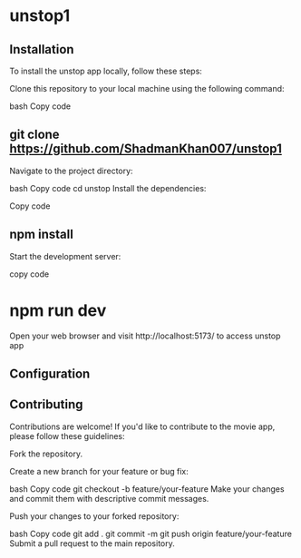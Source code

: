 # unstop1





 
## Installation
To install the unstop app locally, follow these steps:

Clone this repository to your local machine using the following command:

bash
Copy code
## git clone https://github.com/ShadmanKhan007/unstop1
Navigate to the project directory:

bash
Copy code
cd unstop
Install the dependencies:

Copy code
## npm install
Start the development server:


copy code
# npm  run dev
Open your web browser and visit http://localhost:5173/ to access unstop app











## Configuration























## Contributing
Contributions are welcome! If you'd like to contribute to the movie app, please follow these guidelines:

Fork the repository.

Create a new branch for your feature or bug fix:

bash
Copy code
git checkout -b feature/your-feature
Make your changes and commit them with descriptive commit messages.

Push your changes to your forked repository:

bash
Copy code
git add .
git commit -m
git push origin feature/your-feature
Submit a pull request to the main repository.



